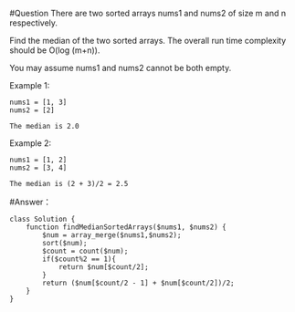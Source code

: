 #Question
There are two sorted arrays nums1 and nums2 of size m and n respectively.

Find the median of the two sorted arrays. The overall run time complexity should be O(log (m+n)).

You may assume nums1 and nums2 cannot be both empty.

Example 1:

    nums1 = [1, 3]
    nums2 = [2]

    The median is 2.0
Example 2:

    nums1 = [1, 2]
    nums2 = [3, 4]

    The median is (2 + 3)/2 = 2.5

#Answer：

````
class Solution {
    function findMedianSortedArrays($nums1, $nums2) {
        $num = array_merge($nums1,$nums2);
        sort($num);
        $count = count($num);
        if($count%2 == 1){
            return $num[$count/2];
        }
        return ($num[$count/2 - 1] + $num[$count/2])/2;
    }
}
````